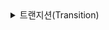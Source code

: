 <details><summary>트랜지션(Transition)</summary>

## 트랜지션이란?

CSS3 스펙의 일부로 CSS의 프로퍼티 값이 바뀌었을 때 원래 값에서 바뀐 값으로의 전환을 부드럽게 표현하는 기능이다. 예를 들어 font-size: 10px에서 font-size: 100px로 값의 변경될 때 한번에 폰트 크기가 바뀌는데 이에 트랜지션을 적용하면 폰트 크기가 10px에서 100px로 바뀌는 과정을 부드럽게 표현해서 보여준다.

## 트랜지션의 종류

- transition-property: all; 트랜지션이 해당 엘리먼트의 모든 프로퍼티에 적용된다.
- transition-duration: 1s; 트랜지션이 1초 동안에 걸쳐서 발생한다.
- transition: all 1s; 트랜지션이 1초 동안에 걸쳐서 발생하는데 해당 엘리먼트의 모든 프로퍼티에 적용된다.
- transition: font-size 1s, transform 0.1s; 트랜지션이 각각 폰트 사이즈는 1초, 트랜스폼은 0.1초에 걸쳐서 발생한다.
- transition-delay: 1s; 트랜지션 발생 시기를 1초 지연한다.
- transition-timing-function: linear 트랜지션이 일정 속도로 적용된다.
- transition-timing-function: ease 트랜지션이 천천히 시작해서 빨리 진행되다가 다시 천천히 끝난다.(현실 세계와 비슷)

---

   </details>
